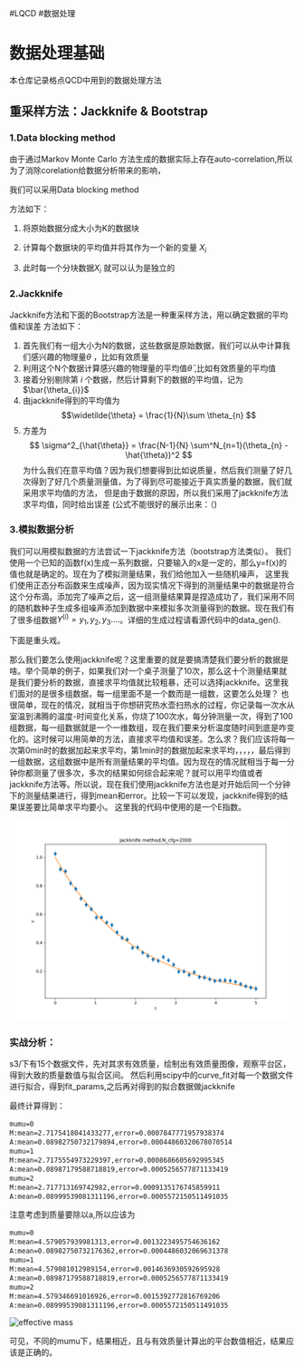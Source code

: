 #LQCD #数据处理 

# 数据处理基础

本仓库记录格点QCD中用到的数据处理方法

  

## 重采样方法：Jackknife & Bootstrap

  

### 1.Data blocking method

由于通过Markov Monte Carlo 方法生成的数据实际上存在auto-correlation,所以为了消除corelation给数据分析带来的影响，

我们可以采用Data blocking method

方法如下：

1. 将原始数据分成大小为K的数据块

2. 计算每个数据块的平均值并将其作为一个新的变量 $X_{i}$

3. 此时每一个分块数据$X_{i}$  就可以认为是独立的


### 2.Jackknife

Jackknife方法和下面的Bootstrap方法是一种重采样方法，用以确定数据的平均值和误差
方法如下：

1. 首先我们有一组大小为N的数据，这些数据是原始数据，我们可以从中计算我们感兴趣的物理量$\theta$ ，比如有效质量
2. 利用这个N个数据计算感兴趣的物理量的平均值$\bar{{\theta}}$ ,比如有效质量的平均值
3. 接着分别剔除第 $i$  个数据，然后计算剩下的数据的平均值，记为 $\bar{\theta_{i}}$ 
4. 由jackknife得到的平均值为$$\widetilde{\theta} = \frac{1}{N}\sum \theta_{n} $$
5. 方差为$$ \sigma^2_{\hat{\theta}} = \frac{N-1}{N} \sum^N_{n=1}(\theta_{n} - \hat{\theta})^2 $$
为什么我们在意平均值？因为我们想要得到比如说质量，然后我们测量了好几次得到了好几个质量测量值，为了得到尽可能接近于真实质量的数据，我们就采用求平均值的方法，
但是由于数据的原因，所以我们采用了jackknife方法求平均值，同时给出误差
(公式不能很好的展示出来：（)


### 3.模拟数据分析

我们可以用模拟数据的方法尝试一下jackknife方法（bootstrap方法类似）。
我们使用一个已知的函数f(x)生成一系列数据，只要输入的x是一定的，那么y=f(x)的值也就是确定的。现在为了模拟测量结果，我们给他加入一些随机噪声，
这里我们使用正态分布函数来生成噪声，因为现实情况下得到的测量结果中的数据是符合这个分布滴。添加完了噪声之后，这一组测量结果算是捏造成功了，我们采用不同的随机数种子生成多组噪声添加到数据中来模拟多次测量得到的数据。现在我们有了很多组数据$Y^(i) = y_1,y_2,y_3....$。详细的生成过程请看源代码中的data_gen().

下面是重头戏。

那么我们要怎么使用jackknife呢？这里重要的就是要搞清楚我们要分析的数据是啥。举个简单的例子，如果我们对一个桌子测量了10次，那么这十个测量结果就是我们要分析的数据，直接求平均值就比较粗暴，还可以选择jackknife。这里我们面对的是很多组数据，每一组里面不是一个数而是一组数，这要怎么处理？
也很简单，现在的情况，就相当于你想研究热水壶扫热水的过程，你记录每一次水从室温到沸腾的温度-时间变化关系，你烧了100次水，每分钟测量一次，得到了100组数据，每一组数据就是一个一维数组，现在我们要来分析温度随时间到底是咋变化的。这时候可以用简单的方法，直接求平均值和误差。怎么求？我们应该将每一次第0min时的数据加起来求平均，第1min时的数据加起来求平均，，，，，最后得到一组数据，这组数据中是所有测量结果的平均值。因为现在的情况就相当于每一分钟你都测量了很多次，多次的结果如何综合起来呢？就可以用平均值或者jackknife方法等。所以说，现在我们使用jackknife方法也是对开始后同一个分钟下的测量结果进行，得到mean和error。比较一下可以发现，jackknife得到的结果误差要比简单求平均要小。
这里我的代码中使用的是一个E指数。

![jackknife errorbar](./jackknife_N=2000.png)




### 实战分析：
s3/下有15个数据文件，先对其求有效质量，绘制出有效质量图像，观察平台区，得到大致的质量数值与拟合区间。
然后利用scipy中的curve_fit对每一个数据文件进行拟合，得到fit_params,之后再对得到的拟合数据做jackknife


最终计算得到：
```
mumu=0
M:mean=2.7175418041433277,error=0.0007847771957938374
A:mean=0.08982750732179894,error=0.00044860320678070514
mumu=1
M:mean=2.7175554973229397,error=0.0008686605692995345
A:mean=0.08987179588718819,error=0.0005256577871133419
mumu=2
M:mean=2.717713169742982,error=0.0009135176745859911
A:mean=0.08999539081311196,error=0.0005572150511491035
```
注意考虑到质量要除以a,所以应该为
```
mumu=0
M:mean=4.579057939981313,error=0.0013223495754636162
A:mean=0.08982750732176362,error=0.0004486032069631378
mumu=1
M:mean=4.579081012989154,error=0.0014636930592695928
A:mean=0.08987179588718819,error=0.0005256577871133419
mumu=2
M:mean=4.579346691016926,error=0.0015392772816769206
A:mean=0.08999539081311196,error=0.0005572150511491035
```

![effective mass](./effective_mass.png)


可见，不同的mumu下，结果相近，且与有效质量计算出的平台数值相近，结果应该是正确的。